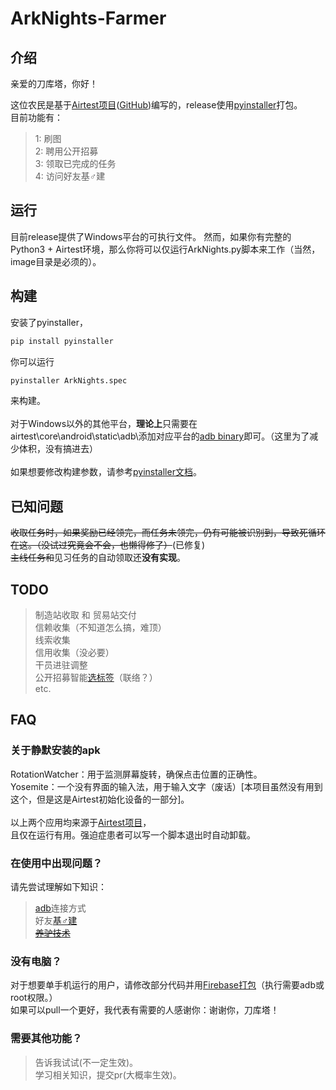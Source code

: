 # ArkNights-Farmer
## 介绍
亲爱的刀库塔，你好！<br>

这位农民是基于[Airtest项目](https://airtest.netease.com/)([GitHub](https://github.com/AirtestProject/Airtest))编写的，release使用[pyinstaller](https://www.pyinstaller.org/)打包。<br>
目前功能有：<br>
>1: 刷图<br>
 2: 聘用公开招募<br>
 3: 领取已完成的任务<br>
 4: 访问好友基♂建<br>

## 运行
目前release提供了Windows平台的可执行文件。
然而，如果你有完整的Python3 + Airtest环境，那么你将可以仅运行ArkNights.py脚本来工作（当然，image目录是必须的）。
## 构建
安装了pyinstaller，
```sh
pip install pyinstaller
```
你可以运行<br>
```sh
pyinstaller ArkNights.spec
```
来构建。<br><br>
对于Windows以外的其他平台，**理论上**只需要在airtest\core\android\static\adb\添加对应平台的[adb binary](https://github.com/AirtestProject/Airtest/tree/master/airtest/core/android/static/adb)即可。（这里为了减少体积，没有搞进去）<br><br>
如果想要修改构建参数，请参考[pyinstaller文档](https://www.pyinstaller.org/documentation.html)。
## 已知问题
~~收取任务时，如果奖励已经领完，而任务未领完，仍有可能被识别到，导致死循环在这。（没试过究竟会不会，也懒得修了）~~(已修复)<br>
~~主线任务和~~见习任务的自动领取还**没有实现**。
## TODO
>制造站收取 和 贸易站交付<br>
 信赖收集（不知道怎么搞，难顶）<br>
 线索收集<br>
 信用收集（没必要）<br>
 干员进驻调整<br>
 公开招募智能[选标签](http://wiki.joyme.com/arknights/%E5%B9%B2%E5%91%98%E6%95%B0%E6%8D%AE%E8%A1%A8)（联络？）<br>
 etc.

## FAQ
### 关于静默安装的apk
 RotationWatcher：用于监测屏幕旋转，确保点击位置的正确性。<br>
 Yosemite：一个没有界面的输入法，用于输入文字（废话）[本项目虽然没有用到这个，但是这是Airtest初始化设备的一部分]。<br><br>
 以上两个应用均来源于[Airtest项目](https://airtest.netease.com/)，<br>
 且仅在运行有用。强迫症患者可以写一个脚本退出时自动卸载。
 
### 在使用中出现问题？
请先尝试理解如下知识：<br>
>[adb](https://developer.android.com/studio/command-line/adb?hl=zh-cn)连接方式<br>
 好友[基♂建](http://wiki.joyme.com/arknights/%E5%9F%BA%E5%BB%BA)<br>
 [~~养驴技术~~](https://item.jd.com/39923508902.html)
### 没有电脑？
对于想要单手机运行的用户，请修改部分代码并用[Firebase打包](https://airtest.netease.com/docs/docs_AirtestIDE-zh_CN/8_plugins/1_firebase.html)（执行需要adb或root权限。）<br>
如果可以pull一个更好，我代表有需要的人感谢你：谢谢你，刀库塔！
### 需要其他功能？
>告诉我试试(不一定生效)。<br>
>学习相关知识，提交pr(大概率生效)。
